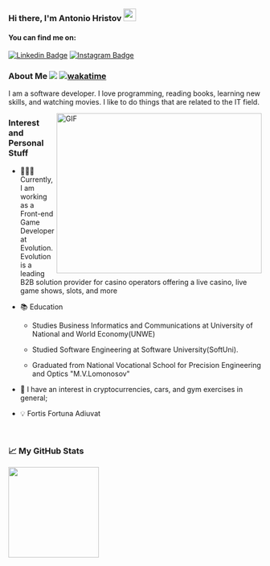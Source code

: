 ### Hi there, I'm Antonio Hristov <img src="https://media.giphy.com/media/hvRJCLFzcasrR4ia7z/giphy.gif" width="25">

#### You can find me on:

[![Linkedin Badge](https://img.shields.io/badge/-LinkedIn-0e76a8?style=flat-square&logo=Linkedin&logoColor=white)](https://linkedin.com/in/tonyhristov)
[![Instagram Badge](https://img.shields.io/badge/-Instagram-e4405f?style=flat-square&logo=Instagram&logoColor=white)](https://instagram.com/tonyhristov/)

### About Me ![](https://visitor-badge.glitch.me/badge?page_id=tonyhristov) [![wakatime](https://wakatime.com/badge/user/6368a9aa-0b23-4f07-b5fd-c2a355f06760.svg)](https://wakatime.com/@6368a9aa-0b23-4f07-b5fd-c2a355f06760)

I am a software developer. I love programming, reading books, learning new skills, and watching movies. I like to do things that are related to the IT field.

<img align="right" alt="GIF" src="https://media3.giphy.com/media/L8K62iTDkzGX6/giphy.gif?cid=790b7611ee43deff7d51e8d7c8941592a0f4b8f1d0465615&rid=giphy.gif&ct=g" width="408" height="318" />

### Interest and Personal Stuff

- 👨🏻‍💻 Currently, I am working as a Front-end Game Developer at Evolution. Evolution is a leading B2B solution provider for casino operators offering a live casino, live game shows, slots, and more

- 📚 Education

  - Studies Business Informatics and Communications at University of National and World Economy(UNWE)

  - Studied Software Engineering at Software University(SoftUni).

  - Graduated from National Vocational School for Precision Engineering and Optics "M.V.Lomonosov"

- 💸 I have an interest in cryptocurrencies, cars, and gym exercises in general;

- 💡 Fortis Fortuna Adiuvat


<br>

### 📈 My GitHub Stats

<p>
  <img  height="180em" src="https://github-readme-streak-stats.herokuapp.com?user=tonyhristov&theme=nightowl&hide_border=true" />
  <!-- <img height="180em" src="https://github-readme-stats.vercel.app/api?username=tonyhristov&count_private=true&hide_border=true&show_icons=true&theme=nightowl" />
   -->
 </p>

<!-- <p> -->
 <!--   <img  height="180em" src="https://github-readme-stats.vercel.app/api/wakatime?username=tonyhristov&langs_count=6&theme=nightowl&hide_border=true" /> -->
<!--   <img height="180em" src="https://github-readme-stats.vercel.app/api/top-langs/?username=tonyhristov&show_icons=true&hide_border=true&layout=compact&langs_count=6&theme=nightowl"/> -->
<!-- </p> -->
